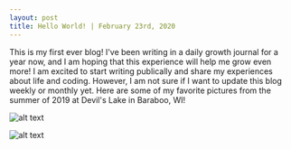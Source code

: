 ```yaml
---
layout: post
title: Hello World! | February 23rd, 2020
---
```


This is my first ever blog! I've been writing in a daily growth journal for a year now, and I am hoping that this experience will help me grow even more! I am excited to start writing publically and share my experiences about life and coding. However, I am not sure if I want to update this blog weekly or monthly yet. Here are some of my favorite pictures from the summer of 2019 at Devil's Lake in Baraboo, WI!

![alt text](https://lh3.googleusercontent.com/k5k6RMlQUGZQtxqWK0Ku6A3sT86cQA92JKMRInEOiYsDU6Zu9GwA1uQS5-Cd_MJJcOlP1CXLNg6nq0ZrC7mH7nLvfBe4wlBrQSN1L2_uZrzFUc_jxm_KOlrPJ4cCDTLPl-IYvJrjQqXkMy9PcF91_M4p5mL2GO8LGQgCDvs-w-7UveV4UdFuSYPiQ1yBiYw3339WVDnV7g0kQjQRTUHpYuFeSs7Z9TYXMEjdhy6diyDLp_-NTE0EQgUEDnVhlUlxjal-aXmxiNlaYGNZ9mLZA-hGbKQmtX5ko2G07yGUCfzBpFi5OxLO1mfbY_W33OUrHX44RHgp5fjx8Ka56vYXyb9OOnJRtHr4kbr5cUQIJzO4Ji78NLV5Ns_Q9v1Fn3GNtTF8BNcNnUi8d7k9YcSgFzVJHGKjvjwS3SQkT3VpC_lzrPN5KOqfC9Eq8bcCjvgOdHDat7z3AVXpBe_8Qnfhu6dGyV_3aObv2W89U75fRmgPOx2vGrubqMqSm9YzDwjivSO-H07I8ZjiuJfXdSEANGAwAm6R9sCVWhXIOlfROJR2DoExAFQabe7MQZF6dpDOvnO2Fo-vmj6a6dxaFXrBovEYCEGsWbPnhdf9lOKzeYKUAeg-wA-_BV4Q-aIuDPjAICdiPthBvVE44UNnBmL335jpKNAF0PBOiYBy4UkJpcXWK6Zi8KQFXN8=s625-no "Logo Title Text 1")

![alt text](https://lh3.googleusercontent.com/q5ZHCZepiQcwkAwKpy1c50YrVpN-aEG2UTYrfS_vAkcYodjQ8xa-Rk7x9QVQ9F2eGq-mPJ2INn4b_rmSNyGXqHDMOKB68EwzVnxK1QtrtpAJ8OXB9tc5J_TVEAnWTIV7y2F5YlhIJMWsPEhX4T_GK_j3GPfr4bSIjPvBUSjZ49H0Ay893fg_XCIxJXpWksZO5j_sWf-8ORJ926kf_uShvT1jhVFfqVkv_uG8EaX0-3XWfxCg3ZzmdlbYSM49LllIgSKvo4Ky8DVJxKhx9paaKB1b242il3BEDDWl00PFdXKrb8_w6LHatNZ_kkuRLdnVdukuGMwqmWbaooOIRD0t9a9d1XDaoYi8xiIkqFEOvfIPAfBbL9ju1vJXXzsNaKuUrJNxB_wNh3AHhLPdW5Z4mz7flTLksqFH5J72XMxBpOUxDcekqGhT7BKRcwSSp_bM4Pey3mMrFypmpCeKqeI_2eAmPYsRPfJ_o0vz68mtkuKowY47t-dfGSYxbPbfJzV05xWvhWDbDcfdNaZkeXUem-qWzo6_XaQiTjdAYYVZmQpJCHq-t6YGZgvNlkutYMI-YqqzFXMRSwiHHF02HFIY8cguIPvR92o6SJX4O2PEaj3YM0HFF6aUaQTkKJ2wehcD15v_CqR7_sVrEkMKHm5yTu_PHhM00TmFZmQjxdwYfRkUIcetNJQ7-FI=w834-h625-no "Logo Title Text 2")